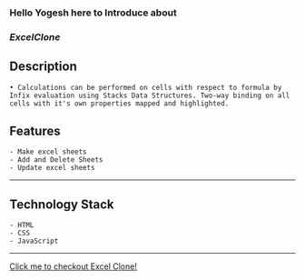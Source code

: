 ### Hello Yogesh here to Introduce about
### _ExcelClone_

## Description
    • Calculations can be performed on cells with respect to formula by Infix evaluation using Stacks Data Structures. Two-way binding on all cells with it's own properties mapped and highlighted.

## Features
    - Make excel sheets
    - Add and Delete Sheets
    - Update excel sheets

---

## Technology Stack
    - HTML
    - CSS
    - JavaScript 

---

[Click me to checkout Excel Clone!](https://yogeshhere1999.github.io/Microsoft-Excel-Clone/)
